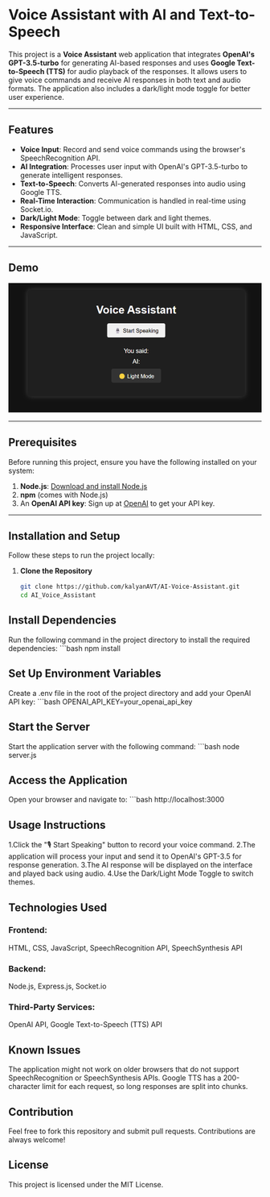 # Voice Assistant with AI and Text-to-Speech

This project is a **Voice Assistant** web application that integrates **OpenAI's GPT-3.5-turbo** for generating AI-based responses and uses **Google Text-to-Speech (TTS)** for audio playback of the responses. It allows users to give voice commands and receive AI responses in both text and audio formats. The application also includes a dark/light mode toggle for better user experience.

---

## Features

- **Voice Input**: Record and send voice commands using the browser's SpeechRecognition API.
- **AI Integration**: Processes user input with OpenAI's GPT-3.5-turbo to generate intelligent responses.
- **Text-to-Speech**: Converts AI-generated responses into audio using Google TTS.
- **Real-Time Interaction**: Communication is handled in real-time using Socket.io.
- **Dark/Light Mode**: Toggle between dark and light themes.
- **Responsive Interface**: Clean and simple UI built with HTML, CSS, and JavaScript.

---

## Demo

![alt text](screenshot.png)

---

## Prerequisites

Before running this project, ensure you have the following installed on your system:

1. **Node.js**: [Download and install Node.js](https://nodejs.org/)
2. **npm** (comes with Node.js)
3. An **OpenAI API key**: Sign up at [OpenAI](https://openai.com/) to get your API key.

---

## Installation and Setup

Follow these steps to run the project locally:

1. **Clone the Repository**  
   ```bash
   git clone https://github.com/kalyanAVT/AI-Voice-Assistant.git
   cd AI_Voice_Assistant

## Install Dependencies
Run the following command in the project directory to install the required dependencies:
    ```bash
    npm install

## Set Up Environment Variables
Create a .env file in the root of the project directory and add your OpenAI API key:
    ```bash
    OPENAI_API_KEY=your_openai_api_key

## Start the Server
Start the application server with the following command: 
    ```bash
    node server.js

## Access the Application
Open your browser and navigate to:
    ```bash
    http://localhost:3000


## Usage Instructions
1.Click the "🎙️ Start Speaking" button to record your voice command.
2.The application will process your input and send it to OpenAI's GPT-3.5 for response generation.
3.The AI response will be displayed on the interface and played back using audio.
4.Use the Dark/Light Mode Toggle to switch themes.

## Technologies Used
### Frontend:
HTML, CSS, JavaScript, SpeechRecognition API, SpeechSynthesis API
### Backend:
Node.js, Express.js, Socket.io
### Third-Party Services:
OpenAI API, Google Text-to-Speech (TTS) API

## Known Issues
The application might not work on older browsers that do not support SpeechRecognition or SpeechSynthesis APIs.
Google TTS has a 200-character limit for each request, so long responses are split into chunks.

## Contribution
Feel free to fork this repository and submit pull requests. Contributions are always welcome!

## License
This project is licensed under the MIT License.